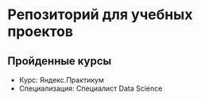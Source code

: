 # Репозиторий для учебных проектов

## Пройденные курсы

* Курс: Яндекс.Практикум
* Специализация: Специалист Data Science
